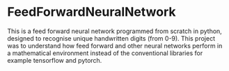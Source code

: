 # FeedForwardNeuralNetwork
This is a feed forward neural network programmed from scratch in python, designed to recognise unique handwritten digits (from 0-9).
This project was to understand how feed forward and other neural networks perform in a mathematical environment instead of the conventional libraries for example tensorflow and pytorch. 

